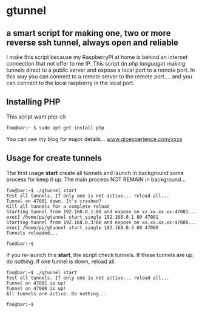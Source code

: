 # gtunnel
## a smart script for making one, two or more reverse ssh tunnel, always open and reliable ##

I make this script because my RaspberryPI at home is behind an internet connection that not offer to me IP. This script (in *php language*) making tunnels direct to a public server and expose a local port to a remote port. In this way you can connect to a remote server to the remote port.... and you can connect to the local raspberry in the local port.

## Installing PHP ##

This script want php-cli

```console
foo@bar:~ $ sudo apt-get install php
```
You can see my blog for major details... www.gioexperience.com/xxxx

## Usage for create tunnels ##

The first usage **start** create all tunnels and launch in background some process for keep it up. The main process NOT REMAIN in background...

```console
foo@bar:~$ ./gtunnel start
Test all tunnels. If only one is not active... reload all...
Tunnel on 47081 down. It's crashed?
Kill all tunnels for a complete reload
Starting tunnel from 192.168.0.1:80 and expose on xx.xx.xx.xx:47081...
exec] /home/pi/gtunnel start_single 192.168.0.1 80 47081
Starting tunnel from 192.168.0.3:80 and expose on xx.xx.xx.xx:47080...
exec] /home/pi/gtunnel start_single 192.168.0.3 80 47080
Tunnels reloaded...

foo@bar:~$
```

If you re-launch this **start**, the script check tunnels. If these tunnels are up, do nothing. If one tunnel is down, reload all.

```console
foo@bar:~$ ./gtunnel start
Test all tunnels. If only one is not active... reload all...
Tunnel on 47081 is up!
Tunnel on 47080 is up!
All tunnels are active. Do nothing...

foo@bar:~$
```


